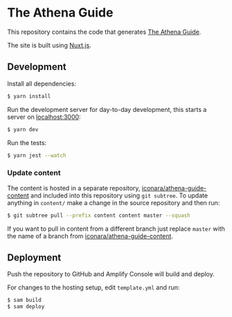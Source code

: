 # The Athena Guide

This repository contains the code that generates [The Athena Guide](https://the.athena.guide/).

The site is built using [Nuxt.js](https://nuxtjs.org).

## Development

Install all dependencies:

```bash
$ yarn install
```

Run the development server for day-to-day development, this starts a server on [localhost:3000](http://localhost:3000/):

```bash
$ yarn dev
```

Run the tests:

```bash
$ yarn jest --watch
```

### Update content

The content is hosted in a separate repository, [iconara/athena-guide-content](https://github.com/iconara/athena-guide-content) and included into this repository using `git subtree`. To update anything in `content/` make a change in the source repository and then run:

```bash
$ git subtree pull --prefix content content master --squash
```

If you want to pull in content from a different branch just replace `master` with the name of a branch from [iconara/athena-guide-content](https://github.com/iconara/athena-guide-content/branches).

## Deployment

Push the repository to GitHub and Amplify Console will build and deploy.

For changes to the hosting setup, edit `template.yml` and run:

```bash
$ sam build
$ sam deploy
```

